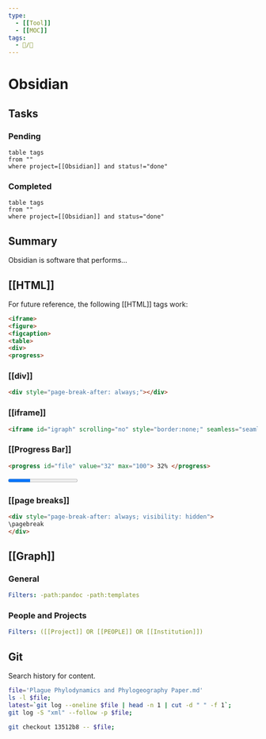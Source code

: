 ```yaml
---
type: 
  - [[Tool]]
  - [[MOC]]
tags:
  - 📝/🌱   
---
```


# Obsidian

## Tasks

### Pending

```dataview
table tags
from ""
where project=[[Obsidian]] and status!="done"
```

### Completed

```dataview
table tags
from ""
where project=[[Obsidian]] and status="done"
```

## Summary

Obsidian is software that performs...

## [[HTML]]

For future reference, the following [[HTML]] tags work:

```html
<iframe>
<figure>
<figcaption>
<table>
<div>
<progress>
```

### [[div]]

```html
<div style="page-break-after: always;"></div>
```

### [[iframe]]

```html
<iframe id="igraph" scrolling="no" style="border:none;" seamless="seamless" src="https://chart-studio.plotly.com/~ktmeaton/41.embed" height="540px" width=900px ></iframe>
```

### [[Progress Bar]]

```html
<progress id="file" value="32" max="100"> 32% </progress>
```
<progress id="file" value="32" max="100"> 32% </progress>

### [[page breaks]]

```html
<div style="page-break-after: always; visibility: hidden">
\pagebreak
</div>
```

## [[Graph]]

### General

```yaml
Filters: -path:pandoc -path:templates
```

### People and Projects

```yaml
Filters: ([[Project]] OR [[PEOPLE]] OR [[Institution]])
```
## Git

Search history for content.

```bash
file='Plague Phylodynamics and Phylogeography Paper.md'
ls -l $file;
latest=`git log --oneline $file | head -n 1 | cut -d " " -f 1`;
git log -S "xml" --follow -p $file;

git checkout 13512b8 -- $file;
```